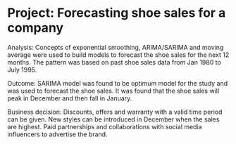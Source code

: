 # Project: Forecasting shoe sales for a company

Analysis: Concepts of exponential smoothing, ARIMA/SARIMA and moving average were used to build models to forecast the shoe sales for the next 12 months. The pattern was based on past shoe sales data from Jan 1980 to July 1995.

Outcome: SARIMA model was found to be optimum model for the study and was used to forecast the shoe sales. It was found that the shoe sales will peak in December and then fall in January.

Business decision: Discounts, offers and warranty with a valid time period can be given. New styles can be introduced in December when the sales are highest. Paid partnerships and collaborations with social media influencers to advertise the brand.
